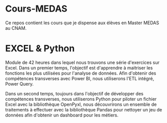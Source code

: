 # Cours-MEDAS

Ce repos contient les cours que je dispense aux élèves en Master MEDAS au CNAM.

# EXCEL & Python 
Module de 42 heures dans lequel nous trouvons une série d'exercices sur Excel.
Dans un premier temps, l'objectif est d'apprendre à maitriser les fonctions les plus utilisées pour l'analyse de données.
Afin d'obtenir des compétences transverses avec Power BI, nous utiliserons l'ETL intégré, Power Query. 

Dans un second temps, toujours dans l'objectif de développer des compétences transverses, nous utiliserons Python pour piloter
un fichier Excel avec la bibliothèque OpenPyxl, nous découvrirons un ensemble de traitements à effectuer avec la bibliothèque Pandas
pour nettoyer un jeu de données afin d'obtenir un dashboard pour les métiers. 




